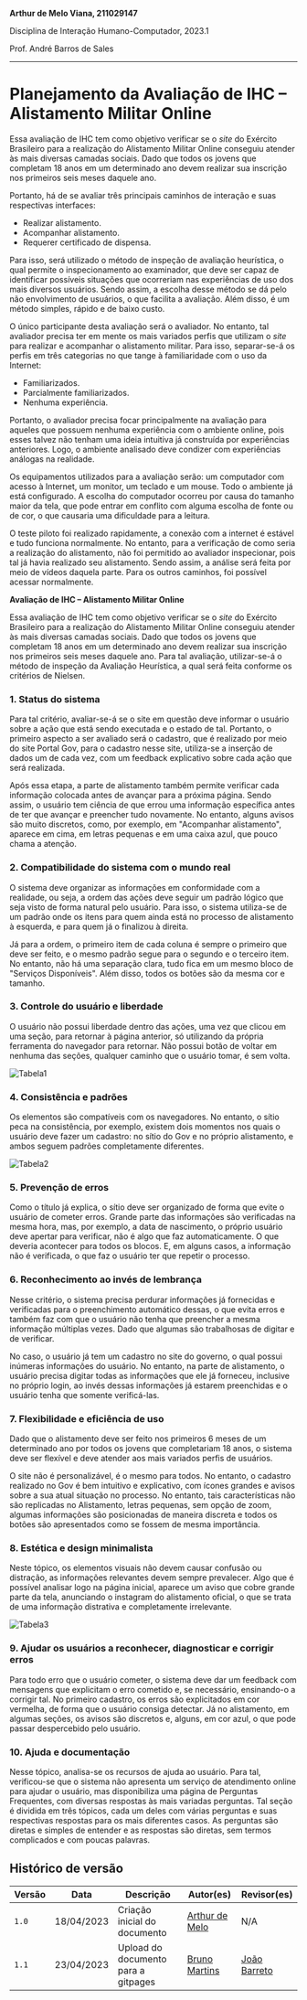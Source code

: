 **Arthur de Melo Viana, 211029147**

Disciplina de Interação Humano-Computador, 2023.1

Prof. André Barros de Sales

---
# Planejamento da Avaliação de IHC – Alistamento Militar Online

Essa avaliação de IHC tem como objetivo verificar se o _site_ do Exército Brasileiro para a realização do Alistamento Militar Online conseguiu atender às mais diversas camadas sociais. Dado que todos os jovens que completam 18 anos em um determinado ano devem realizar sua inscrição nos primeiros seis meses daquele ano.

Portanto, há de se avaliar três principais caminhos de interação e suas respectivas interfaces:

- Realizar alistamento.
- Acompanhar alistamento.
- Requerer certificado de dispensa.

Para isso, será utilizado o método de inspeção de avaliação heurística, o qual permite o inspecionamento ao examinador, que deve ser capaz de identificar possíveis situações que ocorreriam nas experiências de uso dos mais diversos usuários. Sendo assim, a escolha desse método se dá pelo não envolvimento de usuários, o que facilita a avaliação. Além disso, é um método simples, rápido e de baixo custo.

O único participante desta avaliação será o avaliador. No entanto, tal avaliador precisa ter em mente os mais variados perfis que utilizam o _site_ para realizar e acompanhar o alistamento militar. Para isso, separar-se-á os perfis em três categorias no que tange à familiaridade com o uso da Internet:

- Familiarizados.
- Parcialmente familiarizados.
- Nenhuma experiência.

Portanto, o avaliador precisa focar principalmente na avaliação para aqueles que possuem nenhuma experiência com o ambiente online, pois esses talvez não tenham uma ideia intuitiva já construída por experiências anteriores. Logo, o ambiente analisado deve condizer com experiências análogas na realidade.

Os equipamentos utilizados para a avaliação serão: um computador com acesso à Internet, um monitor, um teclado e um mouse. Todo o ambiente já está configurado. A escolha do computador ocorreu por causa do tamanho maior da tela, que pode entrar em conflito com alguma escolha de fonte ou de cor, o que causaria uma dificuldade para a leitura.

O teste piloto foi realizado rapidamente, a conexão com a internet é estável e tudo funciona normalmente. No entanto, para a verificação de como seria a realização do alistamento, não foi permitido ao avaliador inspecionar, pois tal já havia realizado seu alistamento. Sendo assim, a análise será feita por meio de vídeos daquela parte. Para os outros caminhos, foi possível acessar normalmente.

**Avaliação de IHC – Alistamento Militar Online**

Essa avaliação de IHC tem como objetivo verificar se o _site_ do Exército Brasileiro para a realização do Alistamento Militar Online conseguiu atender às mais diversas camadas sociais. Dado que todos os jovens que completam 18 anos em um determinado ano devem realizar sua inscrição nos primeiros seis meses daquele ano. Para tal avaliação, utilizar-se-á o método de inspeção da Avaliação Heurística, a qual será feita conforme os critérios de Nielsen.

### 1. Status do sistema

Para tal critério, avaliar-se-á se o site em questão deve informar o usuário sobre a ação que está sendo executada e o estado de tal. Portanto, o primeiro aspecto a ser avaliado será o cadastro, que é realizado por meio do site Portal Gov, para o cadastro nesse site, utiliza-se a inserção de dados um de cada vez, com um feedback explicativo sobre cada ação que será realizada.

Após essa etapa, a parte de alistamento também permite verificar cada informação colocada antes de avançar para a próxima página. Sendo assim, o usuário tem ciência de que errou uma informação específica antes de ter que avançar e preencher tudo novamente. No entanto, alguns avisos são muito discretos, como, por exemplo, em "Acompanhar alistamento", aparece em cima, em letras pequenas e em uma caixa azul, que pouco chama a atenção.

### 2. Compatibilidade do sistema com o mundo real

O sistema deve organizar as informações em conformidade com a realidade, ou seja, a ordem das ações deve seguir um padrão lógico que seja visto de forma natural pelo usuário. Para isso, o sistema utiliza-se de um padrão onde os itens para quem ainda está no processo de alistamento à esquerda, e para quem já o finalizou à direita.

Já para a ordem, o primeiro item de cada coluna é sempre o primeiro que deve ser feito, e o mesmo padrão segue para o segundo e o terceiro item. No entanto, não há uma separação clara, tudo fica em um mesmo bloco de "Serviços Disponíveis". Além disso, todos os botões são da mesma cor e tamanho.

### 3. Controle do usuário e liberdade

O usuário não possui liberdade dentro das ações, uma vez que clicou em uma seção, para retornar à página anterior, só utilizando da própria ferramenta do navegador para retornar. Não possui botão de voltar em nenhuma das seções, qualquer caminho que o usuário tomar, é sem volta.

![Tabela1](../../img/avaliacoes/tabela1.png)


### 4. Consistência e padrões

Os elementos são compatíveis com os navegadores. No entanto, o sítio peca na consistência, por exemplo, existem dois momentos nos quais o usuário deve fazer um cadastro: no sítio do Gov e no próprio alistamento, e ambos seguem padrões completamente diferentes.

![Tabela2](../../img/avaliacoes/tabela2.png)

### 5. Prevenção de erros

Como o título já explica, o sítio deve ser organizado de forma que evite o usuário de cometer erros. Grande parte das informações são verificadas na mesma hora, mas, por exemplo, a data de nascimento, o próprio usuário deve apertar para verificar, não é algo que faz automaticamente. O que deveria acontecer para todos os blocos. E, em alguns casos, a informação não é verificada, o que faz o usuário ter que repetir o processo.

### 6. Reconhecimento ao invés de lembrança

Nesse critério, o sistema precisa perdurar informações já fornecidas e verificadas para o preenchimento automático dessas, o que evita erros e também faz com que o usuário não tenha que preencher a mesma informação múltiplas vezes. Dado que algumas são trabalhosas de digitar e de verificar.

No caso, o usuário já tem um cadastro no site do governo, o qual possui inúmeras informações do usuário. No entanto, na parte de alistamento, o usuário precisa digitar todas as informações que ele já forneceu, inclusive no próprio login, ao invés dessas informações já estarem preenchidas e o usuário tenha que somente verificá-las.

### 7. Flexibilidade e eficiência de uso

Dado que o alistamento deve ser feito nos primeiros 6 meses de um determinado ano por todos os jovens que completariam 18 anos, o sistema deve ser flexível e deve atender aos mais variados perfis de usuários.

O site não é personalizável, é o mesmo para todos. No entanto, o cadastro realizado no Gov é bem intuitivo e explicativo, com ícones grandes e avisos sobre a sua atual situação no processo. No entanto, tais características não são replicadas no Alistamento, letras pequenas, sem opção de zoom, algumas informações são posicionadas de maneira discreta e todos os botões são apresentados como se fossem de mesma importância.

### 8. Estética e design minimalista

Neste tópico, os elementos visuais não devem causar confusão ou distração, as informações relevantes devem sempre prevalecer. Algo que é possível analisar logo na página inicial, aparece um aviso que cobre grande parte da tela, anunciando o instagram do alistamento oficial, o que se trata de uma informação distrativa e completamente irrelevante.

![Tabela3](../../img/avaliacoes/tabela3.png)

### 9. Ajudar os usuários a reconhecer, diagnosticar e corrigir erros

Para todo erro que o usuário cometer, o sistema deve dar um feedback com mensagens que explicitam o erro cometido e, se necessário, ensinando-o a corrigir tal. No primeiro cadastro, os erros são explicitados em cor vermelha, de forma que o usuário consiga detectar. Já no alistamento, em algumas seções, os avisos são discretos e, alguns, em cor azul, o que pode passar despercebido pelo usuário.

### 10. Ajuda e documentação

Nesse tópico, analisa-se os recursos de ajuda ao usuário. Para tal, verificou-se que o sistema não apresenta um serviço de atendimento online para ajudar o usuário, mas disponibiliza uma página de Perguntas Frequentes, com diversas respostas às mais variadas perguntas. Tal seção é dividida em três tópicos, cada um deles com várias perguntas e suas respectivas respostas para os mais diferentes casos. As perguntas são diretas e simples de entender e as respostas são diretas, sem termos complicados e com poucas palavras.

## Histórico de versão
| Versão | Data | Descrição | Autor(es) | Revisor(es) |
| --- | --- | --- | --- | --- |
|  `1.0`   | 18/04/2023 | Criação inicial do documento | [Arthur de Melo](https://github.com/arthurmlv) | N/A |
|  `1.1`   | 23/04/2023 | Upload do documento para a gitpages | [Bruno Martins](https://github.com/gitbmvb) | [João Barreto](https://github.com/JoaoBarreto03) |
